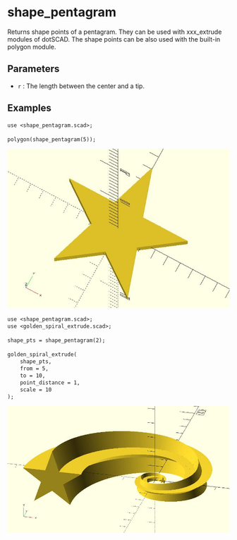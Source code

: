 # shape_pentagram

Returns shape points of a pentagram. They can be used with xxx_extrude modules of dotSCAD. The shape points can be also used with the built-in polygon module. 

## Parameters

- `r` : The length between the center and a tip.

## Examples

	use <shape_pentagram.scad>;

	polygon(shape_pentagram(5));

![shape_pentagram](images/lib3x-shape_pentagram-1.JPG)

	use <shape_pentagram.scad>;
	use <golden_spiral_extrude.scad>;

	shape_pts = shape_pentagram(2);

	golden_spiral_extrude(
		shape_pts, 
		from = 5, 
		to = 10, 
		point_distance = 1,
		scale = 10
	);

![shape_pentagram](images/lib3x-shape_pentagram-2.JPG)

